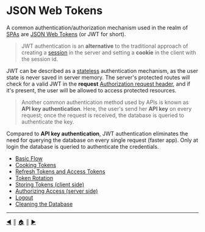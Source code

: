 # JSON Web Tokens
A common authentication/authorization mechanism used in the realm of [SPAs](https://en.wikipedia.org/wiki/Single-page_application) are [JSON Web Tokens](https://en.wikipedia.org/wiki/JSON_Web_Token) (or JWT for short).

> JWT authentication is an **alternative** to the traditional approach of creating a [session](https://en.wikipedia.org/wiki/Session_(computer_science)) in the server and setting a **cookie** in the client with the session id.

JWT can be described as a [stateless](https://en.wikipedia.org/wiki/Stateless_protocol) authentication mechanism, as the user state is never saved in server memory. The server's protected routes will check for a valid JWT in the **request** [Authorization request header](https://developer.mozilla.org/en-US/docs/Web/HTTP/Headers/Authorization), and if it's present, the user will be allowed to access protected resources.

> Another common authentication method used by APIs is known as **API key authentication**. Here, the user's send her **API key** on every request; once the request is received, the database is queried to authenticate the key.

Compared to **API key authentication**, JWT authentication eliminates the need for querying the database on every single request (faster app). Only at login the database is queried to authenticate the credentials.

* [Basic Flow](./jwt/basic_flow.md)
* [Cooking Tokens](./jwt/cooking_tokens.md)
* [Refresh Tokens and Access Tokens](./jwt/refresh_tokens.md)
* [Token Rotation](./jwt/token_rotation.md)
* [Storing Tokens (client side)](./jwt/storing_tokens_client.md)
* [Authorizing Access (server side)](./jwt/authorize_access.md)
* [Logout](./jwt/logout.md)
* [Cleaning the Database](./jwt/db_cleaning.md)

---
[:arrow_backward:][back] ║ [:house:][home] ║ [:arrow_forward:][next]

<!-- navigation -->
[home]: ../README.md
[back]: ./router.md
[next]: ./jwt/basic_flow.md